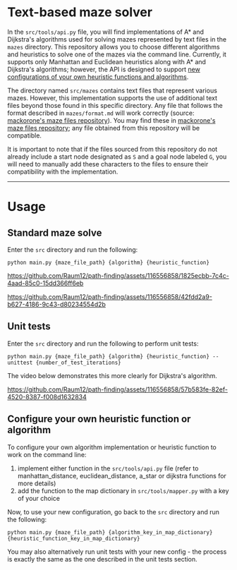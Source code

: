 # Text-based maze solver

In the `src/tools/api.py` file, you will find implementations of A* and Dijkstra's algorithms used for solving mazes represented by text files in the `mazes` directory. This repository allows you to choose different algorithms and heuristics to solve one of the mazes via the command line. Currently, it supports only Manhattan and Euclidean heuristics along with A* and Dijkstra's algorithms; however, the API is designed to support [new configurations of your own heuristic functions and algorithms](#configure-your-own-heuristic-function-or-algorithm).

The directory named `src/mazes` contains text files that represent various mazes. However, this implementation supports the use of additional text files beyond those found in this specific directory. Any file that follows the format described in `mazes/format.md` will work correctly (source: [mackorone's maze files repository](https://github.com/micromouseonline/mazefiles)). You may find these in [mackorone's maze files repository](https://github.com/micromouseonline/mazefiles); any file obtained from this repository will be compatible.

It is important to note that if the files sourced from this repository do not already include a start node designated as `S` and a goal node labeled `G`, you will need to manually add these characters to the files to ensure their compatibility with the implementation.

-----
# Usage
## Standard maze solve

Enter the `src` directory and run the following:

```
python main.py {maze_file_path} {algorithm} {heuristic_function}
```

https://github.com/Raum12/path-finding/assets/116556858/1825ecbb-7c4c-4aad-85c0-15dd366ff6eb

https://github.com/Raum12/path-finding/assets/116556858/42fdd2a9-b627-4186-9c43-d80234554d2b

## Unit tests
Enter the `src` directory and run the following to perform unit tests:

```
python main.py {maze_file_path} {algorithm} {heuristic_function} --unittest {number_of_test_iterations}
```

The video below demonstrates this more clearly for Dijkstra's algorithm.

https://github.com/Raum12/path-finding/assets/116556858/57b583fe-82ef-4520-8387-f008d1632834

## Configure your own heuristic function or algorithm

To configure your own algorithm implementation or heuristic function to work on the command line:
1. implement either function in the `src/tools/api.py` file (refer to manhattan_distance, euclidean_distance, a_star or dijkstra functions for more details)
2. add the function to the map dictionary in `src/tools/mapper.py` with a key of your choice

Now, to use your new configuration, go back to the `src` directory and run the following:

```
python main.py {maze_file_path} {algorithm_key_in_map_dictionary} {heuristic_function_key_in_map_dictionary}
```

You may also alternatively run unit tests with your new config - the process is exactly the same as the one described in the unit tests section. 
